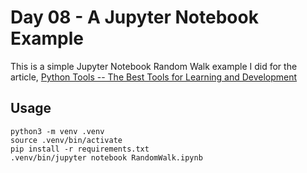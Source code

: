 # Day 08 - A Jupyter Notebook Example

This is a simple Jupyter Notebook Random Walk example I did for the article, [Python Tools -- The Best Tools for Learning and Development](https://codesolid.com/python-tools-the-best-tools-for-learning-and-development/)

## Usage

```
python3 -m venv .venv
source .venv/bin/activate
pip install -r requirements.txt
.venv/bin/jupyter notebook RandomWalk.ipynb
```